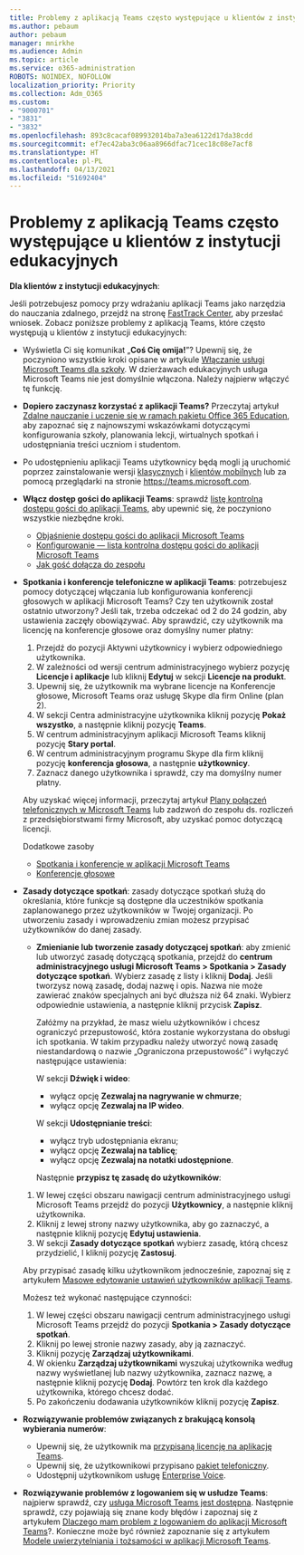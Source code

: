 ```yaml
---
title: Problemy z aplikacją Teams często występujące u klientów z instytucji edukacyjnych
ms.author: pebaum
author: pebaum
manager: mnirkhe
ms.audience: Admin
ms.topic: article
ms.service: o365-administration
ROBOTS: NOINDEX, NOFOLLOW
localization_priority: Priority
ms.collection: Adm_O365
ms.custom:
- "9000701"
- "3831"
- "3832"
ms.openlocfilehash: 893c8cacaf089932014ba7a3ea6122d17da38cdd
ms.sourcegitcommit: ef7ec42aba3c06aa8966dfac71cec18c08e7acf8
ms.translationtype: HT
ms.contentlocale: pl-PL
ms.lasthandoff: 04/13/2021
ms.locfileid: "51692404"
---
```

# <a name="teams-common-issues-for-education-customers"></a>Problemy z aplikacją Teams często występujące u klientów z instytucji edukacyjnych

**Dla klientów z instytucji edukacyjnych**:

Jeśli potrzebujesz pomocy przy wdrażaniu aplikacji Teams jako narzędzia do nauczania zdalnego, przejdź na stronę [FastTrack Center](https://www.microsoft.com/fasttrack), aby przesłać wniosek. Zobacz poniższe problemy z aplikacją Teams, które często występują u klientów z instytucji edukacyjnych:

- Wyświetla Ci się komunikat „**Coś Cię omija!**”? Upewnij się, że poczyniono wszystkie kroki opisane w artykule [Włączanie usługi Microsoft Teams dla szkoły](https://docs.microsoft.com/microsoft-365/education/intune-edu-trial/enable-microsoft-teams). W dzierżawach edukacyjnych usługa Microsoft Teams nie jest domyślnie włączona. Należy najpierw włączyć tę funkcję.

- **Dopiero zaczynasz korzystać z aplikacji Teams?** Przeczytaj artykuł [Zdalne nauczanie i uczenie się w ramach pakietu Office 365 Education](https://support.office.com/article/remote-teaching-and-learning-in-office-365-education-f651ccae-7b65-478b-8366-51bb884025c4), aby zapoznać się z najnowszymi wskazówkami dotyczącymi konfigurowania szkoły, planowania lekcji, wirtualnych spotkań i udostępniania treści uczniom i studentom.

- Po udostępnieniu aplikacji Teams użytkownicy będą mogli ją uruchomić poprzez zainstalowanie wersji [klasycznych](https://docs.microsoft.com/MicrosoftTeams/get-clients#desktop-client) i [klientów mobilnych](https://docs.microsoft.com/MicrosoftTeams/get-clients#mobile-clients) lub za pomocą przeglądarki na stronie https://teams.microsoft.com.

- **Włącz dostęp gości do aplikacji Teams**: sprawdź [listę kontrolną dostępu gości do aplikacji Teams](https://docs.microsoft.com/microsoftteams/guest-access-checklist), aby upewnić się, że poczyniono wszystkie niezbędne kroki.
    - [Objaśnienie dostępu gości do aplikacji Microsoft Teams](https://docs.microsoft.com/microsoftteams/guest-access)
    - [Konfigurowanie — lista kontrolna dostępu gości do aplikacji Microsoft Teams](https://docs.microsoft.com/microsoftteams/guest-access-checklist)
    - [Jak gość dołącza do zespołu](https://docs.microsoft.com/microsoftteams/guest-joins)

- **Spotkania i konferencje telefoniczne w aplikacji Teams**: potrzebujesz pomocy dotyczącej włączania lub konfigurowania konferencji głosowych w aplikacji Microsoft Teams? Czy ten użytkownik został ostatnio utworzony? Jeśli tak, trzeba odczekać od 2 do 24 godzin, aby ustawienia zaczęły obowiązywać. Aby sprawdzić, czy użytkownik ma licencję na konferencje głosowe oraz domyślny numer płatny:
    1. Przejdź do pozycji Aktywni użytkownicy i wybierz odpowiedniego użytkownika.
    2. W zależności od wersji centrum administracyjnego wybierz pozycję **Licencje i aplikacje** lub kliknij **Edytuj** w sekcji **Licencje na produkt**.
    3. Upewnij się, że użytkownik ma wybrane licencje na Konferencje głosowe, Microsoft Teams oraz usługę Skype dla firm Online (plan 2).
    4. W sekcji Centra administracyjne użytkownika kliknij pozycję **Pokaż wszystko**, a następnie kliknij pozycję **Teams**.
    5. W centrum administracyjnym aplikacji Microsoft Teams kliknij pozycję **Stary portal**.
    6. W centrum administracyjnym programu Skype dla firm kliknij pozycję **konferencja głosowa**, a następnie **użytkownicy**.
    7. Zaznacz danego użytkownika i sprawdź, czy ma domyślny numer płatny.

    Aby uzyskać więcej informacji, przeczytaj artykuł [Plany połączeń telefonicznych w Microsoft Teams](https://docs.microsoft.com/microsoftteams/calling-plans-for-office-365) lub zadzwoń do zespołu ds. rozliczeń z przedsiębiorstwami firmy Microsoft, aby uzyskać pomoc dotyczącą licencji.

    Dodatkowe zasoby

    - [Spotkania i konferencje w aplikacji Microsoft Teams](https://docs.microsoft.com/microsoftteams/deploy-meetings-microsoft-teams-landing-page)
    - [Konferencje głosowe](https://docs.microsoft.com/microsoftteams/audio-conferencing-in-office-365)

- **Zasady dotyczące spotkań**: zasady dotyczące spotkań służą do określania, które funkcje są dostępne dla uczestników spotkania zaplanowanego przez użytkowników w Twojej organizacji. Po utworzeniu zasady i wprowadzeniu zmian możesz przypisać użytkowników do danej zasady.

    - **Zmienianie lub tworzenie zasady dotyczącej spotkań**: aby zmienić lub utworzyć zasadę dotyczącą spotkania, przejdź do **centrum administracyjnego usługi Microsoft Teams > Spotkania > Zasady dotyczące spotkań**. Wybierz zasadę z listy i kliknij **Dodaj**. Jeśli tworzysz nową zasadę, dodaj nazwę i opis. Nazwa nie może zawierać znaków specjalnych ani być dłuższa niż 64 znaki. Wybierz odpowiednie ustawienia, a następnie kliknij przycisk **Zapisz**. 
    
        Załóżmy na przykład, że masz wielu użytkowników i chcesz ograniczyć przepustowość, która zostanie wykorzystana do obsługi ich spotkania. W takim przypadku należy utworzyć nową zasadę niestandardową o nazwie „Ograniczona przepustowość” i wyłączyć następujące ustawienia:

        W sekcji **Dźwięk i wideo**:
        - wyłącz opcję **Zezwalaj na nagrywanie w chmurze**;
        - wyłącz opcję **Zezwalaj na IP wideo**.

        W sekcji **Udostępnianie treści**:

        - wyłącz tryb udostępniania ekranu;
        - wyłącz opcję **Zezwalaj na tablicę**;
        - wyłącz opcję **Zezwalaj na notatki udostępnione**.

        Następnie **przypisz tę zasadę do użytkowników**:

    1. W lewej części obszaru nawigacji centrum administracyjnego usługi Microsoft Teams przejdź do pozycji **Użytkownicy**, a następnie kliknij użytkownika.
    2. Kliknij z lewej strony nazwy użytkownika, aby go zaznaczyć, a następnie kliknij pozycję **Edytuj ustawienia**.
    3. W sekcji **Zasady dotyczące spotkań** wybierz zasadę, którą chcesz przydzielić, I kliknij pozycję **Zastosuj**.

    Aby przypisać zasadę kilku użytkownikom jednocześnie, zapoznaj się z artykułem [Masowe edytowanie ustawień użytkowników aplikacji Teams](https://docs.microsoft.com/microsoftteams/edit-user-settings-in-bulk).

    Możesz też wykonać następujące czynności:
    1. W lewej części obszaru nawigacji centrum administracyjnego usługi Microsoft Teams przejdź do pozycji **Spotkania > Zasady dotyczące spotkań**.
    2. Kliknij po lewej stronie nazwy zasady, aby ją zaznaczyć.
    3. Kliknij pozycję **Zarządzaj użytkownikami**.
    4. W okienku **Zarządzaj użytkownikami** wyszukaj użytkownika według nazwy wyświetlanej lub nazwy użytkownika, zaznacz nazwę, a następnie kliknij pozycję **Dodaj**. Powtórz ten krok dla każdego użytkownika, którego chcesz dodać.
    5. Po zakończeniu dodawania użytkowników kliknij pozycję **Zapisz**.

- **Rozwiązywanie problemów związanych z brakującą konsolą wybierania numerów**:
    - Upewnij się, że użytkownik ma [przypisaną licencję na aplikację Teams](https://docs.microsoft.com/MicrosoftTeams/assign-teams-licenses).
    - Upewnij się, że użytkownikowi przypisano [pakiet telefoniczny](https://docs.microsoft.com/MicrosoftTeams/calling-plan-landing-page).
    - Udostępnij użytkownikom usługę [Enterprise Voice](https://docs.microsoft.com/skypeforbusiness/skype-for-business-hybrid-solutions/plan-your-phone-system-cloud-pbx-solution/enable-users-for-enterprise-voice-online-and-phone-system-voicemail#to-enable-your-users-for-phone-system-in-office-365-voice-and-voicemail).

- **Rozwiązywanie problemów z logowaniem się w usłudze Teams**: najpierw sprawdź, czy [usługa Microsoft Teams jest dostępna](https://admin.microsoft.com/Adminportal/Home?source=applauncher#/servicehealth). Następnie sprawdź, czy pojawiają się znane kody błędów i zapoznaj się z artykułem [Dlaczego mam problem z logowaniem do aplikacji Microsoft Teams](https://support.office.com/article/a02f683b-61a3-4008-9447-ee60c5593b0f)?. Konieczne może być również zapoznanie się z artykułem [Modele uwierzytelniania i tożsamości w aplikacji Microsoft Teams](https://docs.microsoft.com/MicrosoftTeams/identify-models-authentication).
